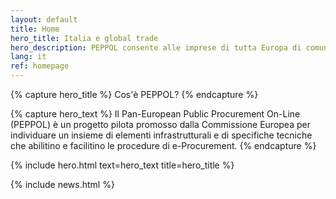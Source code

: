```yaml
---
layout: default
title: Home
hero_title: Italia e global trade
hero_description: PEPPOL consente alle imprese di tutta Europa di comunicare elettronicamente con gli acquirenti pubblici in varie fasi della procedura di appalto.
lang: it
ref: homepage
---
```

{% capture hero_title %}
Cos'è PEPPOL?
{% endcapture %}

{% capture hero_text %}
Il Pan-European Public Procurement On-Line (PEPPOL) è un progetto pilota
promosso dalla Commissione Europea per individuare un insieme di elementi
infrastrutturali e di specifiche tecniche che abilitino e facilitino le
procedure di e-Procurement.
{% endcapture %}

{% include hero.html text=hero_text title=hero_title %}

<main class="container my-5" markdown="1">

{% include news.html %}

</main>
